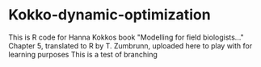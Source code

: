 # Kokko-dynamic-optimization
This is R code for Hanna Kokkos book "Modelling for field biologists..." Chapter 5, translated to R by T. Zumbrunn, uploaded here to play with for learning purposes
This is a test of branching
